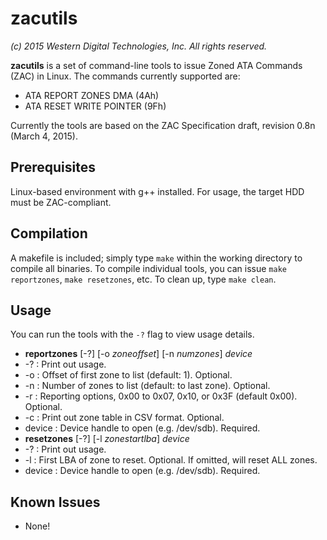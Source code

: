 # zacutils

*(c) 2015 Western Digital Technologies, Inc. All rights reserved.*

**zacutils** is a set of command-line tools to issue Zoned ATA Commands (ZAC) in Linux.  The commands currently supported are:

- ATA REPORT ZONES DMA (4Ah)
- ATA RESET WRITE POINTER (9Fh)

Currently the tools are based on the ZAC Specification draft, revision 0.8n (March 4, 2015).

## Prerequisites
Linux-based environment with g++ installed.  For usage, the target HDD must be ZAC-compliant.

## Compilation
A makefile is included; simply type `make` within the working directory to compile all binaries.  To compile individual tools, you can issue `make reportzones`, `make resetzones`, etc.  To clean up, type `make clean`.

## Usage
You can run the tools with the `-?` flag to view usage details.

* **reportzones** [-?] [-o *zoneoffset*] [-n *numzones*] *device*
 * -? : Print out usage.
 * -o : Offset of first zone to list (default: 1).  Optional.
 * -n : Number of zones to list (default: to last zone).  Optional.
 * -r : Reporting options, 0x00 to 0x07, 0x10, or 0x3F (default 0x00).  Optional.
 * -c : Print out zone table in CSV format.  Optional.
 * device : Device handle to open (e.g. /dev/sdb).  Required.
* **resetzones** [-?] [-l *zonestartlba*] *device*
 * -? : Print out usage.
 * -l : First LBA of zone to reset.  Optional.  If omitted, will reset ALL zones.
 * device : Device handle to open (e.g. /dev/sdb).  Required.

## Known Issues
* None!
